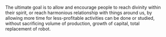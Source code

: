The ultimate goal is to allow and encourage people to reach divinity within their spirit, or reach harmonious relationship with things around us, by allowing more time for less-profitable activities can be done or studied, without sacrificing volume of production, growth of capital, total replacement of robot.   
